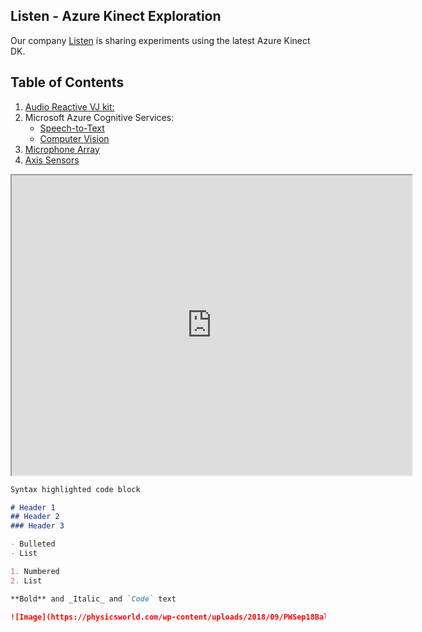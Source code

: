 ## Listen - Azure Kinect Exploration

Our company [Listen](www.wearelisten.com) is sharing experiments using the latest Azure Kinect DK.

## Table of Contents

1. [Audio Reactive VJ kit:](#vjkit)
2. Microsoft Azure Cognitive Services: 
	* [Speech-to-Text](#embed-youtube)
	* [Computer Vision](#embed-youtube)
3. [Microphone Array](#micarray)
4. [Axis Sensors](#axissensors)

<iframe src="https://drive.google.com/file/d/1wJTxYD0P_6q-k_afNFIqYYmUpe_cQZpT/preview" width="640" height="480"></iframe>


```markdown
Syntax highlighted code block

# Header 1
## Header 2
### Header 3

- Bulleted
- List

1. Numbered
2. List

**Bold** and _Italic_ and `Code` text

![Image](https://physicsworld.com/wp-content/uploads/2018/09/PWSep18Ball-noise_HERO-1024x576.jpg)
```


		



